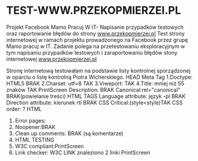 # TEST-WWW.PRZEKOPMIERZEI.PL
Projekt Facebook Mamo Pracuj W IT- Napisanie przypadków testowych oraz raportowanie błędów do strony www.przekopmierzei.pl
Test strony internetowej w ramach projektu prowadzonego na Facebook przez grupę Mamo pracuj w IT. Zadanie polega na przetestowaniu eksploracyjnym w tym napisaniu przypadków testowych i zaraportowaniu błędów stony internetowej www.przekopmierzei.pl

Stronę internetową testowałam na podstawie listy kontrolnej sporządzonej w oparciu o listę kontrolną Piotra Wicherskiego.
HEAD
Meta Tag
1.Doctype: HTML5 BRAK
2.Charset: utf=8 TAK
3.Viweport: TAK
4.Title: mniej niż 55 znaków TAK PrintScreen 
Description: BRAK
Canonical:rel="canonical" BRAK(powielanie treści)
HTML TAGS
Language attribute: język -pl BRAK
Direction attribute: kierunek rtl BRAK
CSS Critical:(style<style)TAK
CSS order: ?
HTML
1. Error pages:
2. Noopener:BRAK
3.  Clean up comments: BRAK (są komentarze)
4.  HTML TESTING
5.  W3C compliant:PrintScreen
6.  Link checker: W3C LINK znaleziono 2 linki PrintScreen
